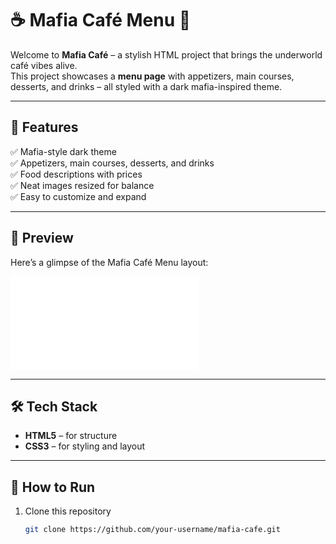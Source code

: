 # ☕ Mafia Café Menu 🍰  

Welcome to **Mafia Café** – a stylish HTML  project that brings the underworld café vibes alive.  
This project showcases a **menu page** with appetizers, main courses, desserts, and drinks – all styled with a dark mafia-inspired theme.  

---

## 🎯 Features  
✅ Mafia-style dark theme  
✅ Appetizers, main courses, desserts, and drinks  
✅ Food descriptions with prices  
✅ Neat images resized for balance  
✅ Easy to customize and expand  

---

## 📸 Preview  
Here’s a glimpse of the Mafia Café Menu layout:  

![Mafia Cafe Screenshot](file:///C:/Users/pushkar%20maliyan/OneDrive/%E3%83%89%E3%82%AD%E3%83%A5%E3%83%A1%E3%83%B3%E3%83%88/menu.html)  

---

## 🛠️ Tech Stack  
- **HTML5** – for structure  
- **CSS3** – for styling and layout  

---

## 🚀 How to Run  
1. Clone this repository  
   ```bash
   git clone https://github.com/your-username/mafia-cafe.git
